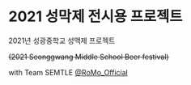 # 2021 성막제 전시용 프로젝트
2021년 성광중학교 성맥제 프로젝트

<s>(2021 Seonggwang Middle School Beer festival)</s>

with Team SEMTLE [@RoMo_Official](https://github.com/bluefirewolf534)

